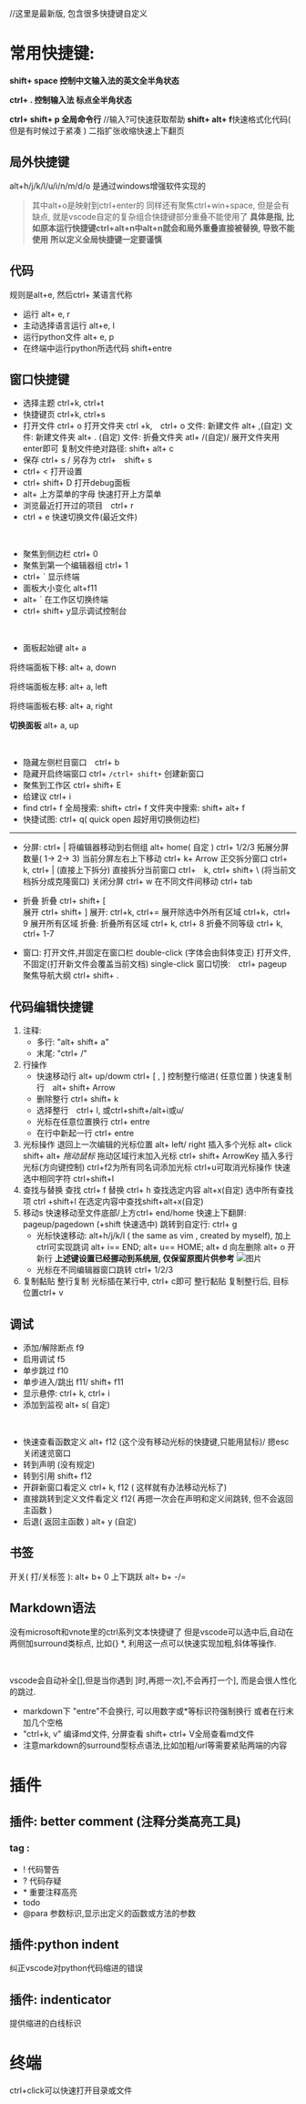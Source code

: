 //这里是最新版, 包含很多快捷键自定义
# 常用快捷键:
**shift+ space 控制中文输入法的英文全半角状态**
<br>

**ctrl+ . 控制输入法 标点全半角状态**
<br>

**ctrl+ shift+ p 全局命令行** //输入?可快速获取帮助
**shift+ alt+ f**快速格式化代码( 但是有时候过于紧凑 )
二指扩张收缩快速上下翻页

## 局外快捷键
alt+h/j/k/l/u/i/n/m/d/o 是通过windows增强软件实现的
> 其中alt+o是映射到ctrl+enter的
同样还有聚焦ctrl+win+space, 但是会有缺点, 就是vscode自定的复杂组合快捷键部分重叠不能使用了
**具体是指, 比如原本运行快捷键ctrl+alt+n中alt+n就会和局外重叠直接被替换, 导致不能使用**
**所以定义全局快捷键一定要谨慎**

## 代码 
规则是alt+e, 然后ctrl+ 某语言代称
* 运行 alt+ e, r 
* 主动选择语言运行 alt+e, l
* 运行python文件 alt+ e, p
* 在终端中运行python所选代码 shift+entre

## 窗口快捷键

* 选择主题 ctrl+k, ctrl+t
* 快捷键页 ctrl+k, ctrl+s  
* 打开文件 ctrl+ o
    打开文件夹 ctrl +k,　ctrl+ o
    文件: 新建文件 alt+ ,(自定)
    文件: 新建文件夹 alt+ . (自定)
    文件: 折叠文件夹 atl+ /(自定)/ 展开文件夹用enter即可
    复制文件绝对路径: shift+ alt+ c
* 保存 ctrl+ s / 另存为 ctrl+　shift+ s
* ctrl+ < 打开设置
* ctrl+ shift+ D 打开debug面板
* alt+ 上方菜单的字母 快速打开上方菜单
* 浏览最近打开过的项目　ctrl+ r
* ctrl + e 快速切换文件(最近文件)
<br>

* 聚焦到侧边栏 ctrl+ 0
* 聚焦到第一个编辑器组 ctrl+ 1
* ctrl+ ` 显示终端
* 面板大小变化 alt+f11
* alt+ ` 在工作区切换终端
* ctrl+ shift+ y显示调试控制台

<br>

* 面板起始键 alt+ a

将终端面板下移: alt+ a, down

将终端面板左移: alt+ a, left

将终端面板右移: alt+ a, right

**切换面板** alt+ a, up

<br>

* 隐藏左侧栏目窗口　ctrl+ b
* 隐藏开启终端窗口 ctrl+ ` /ctrl+ shift+ ` 创建新窗口
* 聚焦到工作区 ctrl+ shift+ E
* 给建议 ctrl+ i
* find ctrl+ f
    全局搜索: shift+ ctrl+ f
    文件夹中搜索: shift+ alt+ f
* 快捷试图: ctrl+ q( quick open 超好用切换侧边栏)

***
* 分屏:
    ctrl+ |
    将编辑器移动到右侧组 alt+ home( 自定 )
    ctrl+ 1/2/3 拓展分屏数量( 1-> 2-> 3)
    当前分屏左右上下移动 ctrl+ k+ Arrow
    正交拆分窗口 ctrl+ k, ctrl+ | (直接上下拆分)
    直接拆分当前窗口 ctrl+　k, ctrl+ shift+ \ (将当前文档拆分成克隆窗口)
    关闭分屏 ctrl+ w
    在不同文件间移动 ctrl+ tab


* 折叠
    折叠 ctrl+ shift+ [  
    展开 ctrl+ shift+ ]
    展开:
        ctrl+k, ctrl+= 展开除选中外所有区域
        ctrl+k，ctrl+ 9 展开所有区域
    折叠:
        折叠所有区域 ctrl+ k, ctrl+ 8
        折叠不同等级 ctrl+ k, ctrl+ 1-7

* 窗口:
    打开文件,并固定在窗口栏 double-click (字体会由斜体变正)
    打开文件, 不固定(打开新文件会覆盖当前文档) single-click
    窗口切换:　ctrl+ pageup
    聚焦导航大纲 ctrl+ shift+ .


## 代码编辑快捷键
1. 注释:
    * 多行: "alt+ shift+ a"
    * 末尾: "ctrl+ /"
2. 行操作   
    * 快速移动行 alt+ up/dowm
        ctrl+ [ , ] 控制整行缩进( 任意位置 )
        快速复制行　alt+ shift+ Arrow
    * 删除整行 ctrl+ shift+ k
    * 选择整行　ctrl+ l, 或ctrl+shift+/alt+i或u/
    * 光标在任意位置换行 ctrl+ entre
    * 在行中新起一行 ctrl+ entre
3. 光标操作
    退回上一次编辑的光标位置 alt+ left/ right
    插入多个光标
        alt+ click
        shift+ alt+ *拖动鼠标* 拖动区域行末加入光标
        ctrl+ shift+ ArrowKey 插入多行光标(方向键控制)
        ctrl+f2为所有同名词添加光标
        ctrl+u可取消光标操作
    快速选中相同字符
        ctrl+shift+l
4. 查找与替换
    查找 ctrl+ f
    替换 ctrl+ h
    查找选定内容 alt+x(自定)
    选中所有查找项 ctrl +shift+l
    在选定内容中查找shift+alt+x(自定)
5. 移动s
    快速移动至文件底部/上方ctrl+ end/home 
    快速上下翻屏: pageup/pagedown (+shift 快速选中)
    跳转到自定行: ctrl+ g
    * 光标快速移动: alt+h/j/k/l ( the same as vim , created by myself), 加上ctrl可实现跳词
                alt+ i== END; alt+ u== HOME; 
                alt+ d 向左删除
                alt+ o 开新行
    **上述键设置已经挪动到系统层, 仅保留原图片供参考**
    ![图片](F:\notes\DataStructureAlgorithmAnalysis\附件)
    * 光标在不同编辑器窗口跳转 ctrl+ 1/2/3
6. 复制黏贴 
    整行复制 光标插在某行中, ctrl+ c即可
    整行黏贴 复制整行后, 目标位置ctrl+ v

## 调试
* 添加/解除断点 f9
* 启用调试 f5
* 单步跳过 f10
* 单步进入/跳出 f11/ shift+ f11
* 显示悬停: ctrl+ k, ctrl+ i
* 添加到监视 alt+ s( 自定)

<br>

* 快速查看函数定义 alt+ f12 (这个没有移动光标的快捷键,只能用鼠标)/ 摁esc关闭速览窗口
* 转到声明 (没有规定)
* 转到引用 shift+ f12
* 开辟新窗口看定义 ctrl+ k, f12 ( 这样就有办法移动光标了)
* 直接跳转到定义文件看定义 f12( 再摁一次会在声明和定义间跳转, 但不会返回主函数 )
* 后退( 返回主函数 ) alt+ y (自定)

## 书签
开关( 打/关标签 ): alt+ b+ 0
上下跳跃 alt+ b+ -/=



## Markdown语法
没有microsoft和vnote里的ctrl系列文本快捷键了
但是vscode可以选中后,自动在两侧加surround类标点, 比如{} *,
利用这一点可以快速实现加粗,斜体等操作.

<br> 

vscode会自动补全[],但是当你遇到 ]时,再摁一次],不会再打一个], 而是会很人性化的跳过.
* markdown下 "entre"不会换行, 可以用数字或*等标识符强制换行
或者在行末加几个空格  
* "ctrl+k, v" 编译md文件, 分屏查看
    shift+ ctrl+ V全局查看md文件
* 注意markdown的surround型标点语法,比如加粗/url等需要紧贴两端的内容

# 插件
## 插件: better comment (注释分类高亮工具)
### tag :
- ! 代码警告
- ? 代码存疑
- \* 重要注释高亮
- todo 
- @para 参数标识,显示出定义的函数或方法的参数

## 插件:python indent
纠正vscode对python代码缩进的错误
## 插件: indenticator
提供缩进的白线标识

# 终端
ctrl+click可以快速打开目录或文件